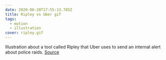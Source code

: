```yaml
---
date: 2020-06-28T17:55:13.785Z
title: Ripley vs Uber gif
tags:
  - motion
  - illustration
cover: ripley.gif
---
```

Illustration about a tool called Ripley that Uber uses to send an internal alert about police raids. [Source](<Uber’s Secret Tool for Keeping the Cops in the Dark>)